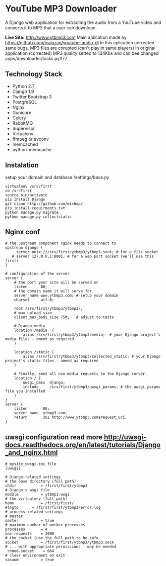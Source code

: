 YouTube MP3 Downloader
========================

A Django web application for extracting the audio from a YouTube video and converts it to MP3 that a user can download.

**Live Site:** http://www.ytbmp3.com
Main aplication made by https://github.com/jcalazan/youtube-audio-dl 
In this aplication corrected same bugs.
MP3 files are corupted (can't play in same players) in original application (corrected)
MP3 quality setted to 134Kbs and can bee changed apps/downloader/tasks.py#77

Technology Stack
----------------

- Python 2.7
- Django 1.9
- Twitter Bootstrap 3
- PostgreSQL
- Nginx
- Gunicorn
- Celery
- RabbitMQ
- Supervisor
- Virtualenv
- ffmpeg or avconv
- memcached
- python-memcache

Instalation
-----------
setup your domain and database
/settings/base.py
```
virtualenv /srv/first
cd /sr/first
source bin/activate
pip install Django
git clone http://github.com/mishop/
pip install requirments.txt
python manage.py migrate
python manage.py collectstatic
```

Nginx conf
---------
```
# the upstream component nginx needs to connect to
upstream django {
     server unix:///srv/first/ytbmp3/ytbmp3.sock; # for a file socket
   # server 127.0.0.1:8001; # for a web port socket (we'll use this first)
}

# configuration of the server
server {
    # the port your site will be served on
    listen      80;
    # the domain name it will serve for
    server_name www.ytbmp3.com; # setup your domain
    charset     utf-8;
    
    root /srv/first/ytbmp3/ytbmp3/;
    # max upload size
    client_max_body_size 75M;   # adjust to taste

    # Django media
    location /media  {
        alias /srv/first/ytbmp3/ytbmp3/media;  # your Django project's media files - amend as required
    }

    location /static {
        alias /srv/first/ytbmp3/ytbmp3/collected_static; # your Django project's static files - amend as required
    }
   
    # Finally, send all non-media requests to the Django server.
    location / {
        uwsgi_pass  django;
        include     /srv/first/ytbmp3/uwsgi_params; # the uwsgi_params file you installed
    }
}
server {
    listen       80;
    server_name  ytbmp3.com;
    return       301 http://www.ytbmp3.com$request_uri;
}
```

uwsgi configuration
read more
http://uwsgi-docs.readthedocs.org/en/latest/tutorials/Django_and_nginx.html
---------
```
# mysite_uwsgi.ini file
[uwsgi]

# Django-related settings
# the base directory (full path)
chdir           = /first/first/ytbmp3
# Django's wsgi file
module          = ytbmp3.wsgi
# the virtualenv (full path)
home            = /first/first/
#logto		= /first/first/ytbmp3/error.log
# process-related settings
# master
master          = true
# maximum number of worker processes
processes       = 4
max-requests	= 3000
# the socket (use the full path to be safe
socket          = /first/first/ytbmp3/ytbmp3.sock
# ... with appropriate permissions - may be needed
 chmod-socket    = 664
# clear environment on exit
vacuum          = true
```
